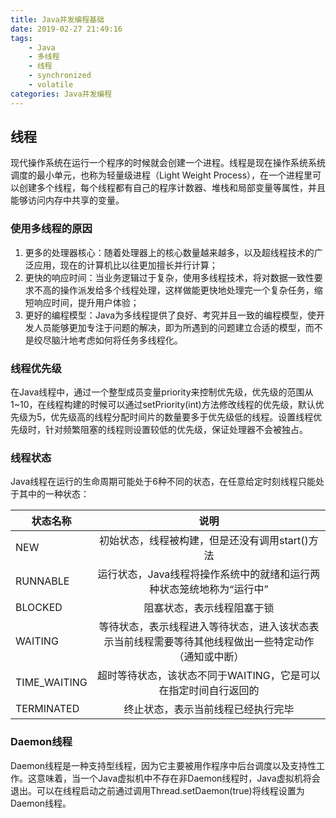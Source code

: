 ```yaml
---
title: Java并发编程基础
date: 2019-02-27 21:49:16
tags:
    - Java
    - 多线程
    - 线程
    - synchronized
    - volatile
categories: Java并发编程
---
```


## 线程

现代操作系统在运行一个程序的时候就会创建一个进程。线程是现在操作系统系统调度的最小单元，也称为轻量级进程（Light Weight Process），在一个进程里可以创建多个线程，每个线程都有自己的程序计数器、堆栈和局部变量等属性，并且能够访问内存中共享的变量。


### 使用多线程的原因

1. 更多的处理器核心：随着处理器上的核心数量越来越多，以及超线程技术的广泛应用，现在的计算机比以往更加擅长并行计算；
2. 更快的响应时间：当业务逻辑过于复杂，使用多线程技术，将对数据一致性要求不高的操作派发给多个线程处理，这样做能更快地处理完一个复杂任务，缩短响应时间，提升用户体验；
3. 更好的编程模型：Java为多线程提供了良好、考究并且一致的编程模型，使开发人员能够更加专注于问题的解决，即为所遇到的问题建立合适的模型，而不是绞尽脑汁地考虑如何将任务多线程化。

<!-- more -->

### 线程优先级

在Java线程中，通过一个整型成员变量priority来控制优先级，优先级的范围从1~10，在线程构建的时候可以通过setPriority(int)方法修改线程的优先级，默认优先级为5，优先级高的线程分配时间片的数量要多于优先级低的线程。设置线程优先级时，针对频繁阻塞的线程则设置较低的优先级，保证处理器不会被独占。

### 线程状态

Java线程在运行的生命周期可能处于6种不同的状态，在任意给定时刻线程只能处于其中的一种状态：

状态名称|说明
---|:--:
NEW|初始状态，线程被构建，但是还没有调用start()方法
RUNNABLE|运行状态，Java线程将操作系统中的就绪和运行两种状态笼统地称为“运行中”
BLOCKED|阻塞状态，表示线程阻塞于锁
WAITING|等待状态，表示线程进入等待状态，进入该状态表示当前线程需要等待其他线程做出一些特定动作（通知或中断）
TIME_WAITING|超时等待状态，该状态不同于WAITING，它是可以在指定时间自行返回的
TERMINATED|终止状态，表示当前线程已经执行完毕

### Daemon线程

Daemon线程是一种支持型线程，因为它主要被用作程序中后台调度以及支持性工作。这意味着，当一个Java虚拟机中不存在非Daemon线程时，Java虚拟机将会退出。可以在线程启动之前通过调用Thread.setDaemon(true)将线程设置为Daemon线程。



